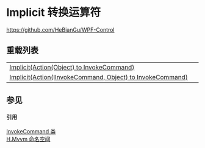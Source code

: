 # Implicit 转换运算符
https://github.com/HeBianGu/WPF-Control

## 重载列表
<table>
<tr>
<td><a href="4a3fce3a-29fb-5ee4-384e-ec3c92b9ac88">Implicit(Action(Object) to InvokeCommand)</a></td>
<td> </td></tr>
<tr>
<td><a href="d65e0913-cc99-b287-7761-9feaf91555ff">Implicit(Action(IInvokeCommand, Object) to InvokeCommand)</a></td>
<td> </td></tr>
</table>

## 参见


#### 引用
<a href="d8129c92-d79d-8a1e-c8ce-f574c37ecc56">InvokeCommand 类</a>  
<a href="2171cdff-f9c4-6682-6b3e-a29f9cee4c25">H.Mvvm 命名空间</a>  
